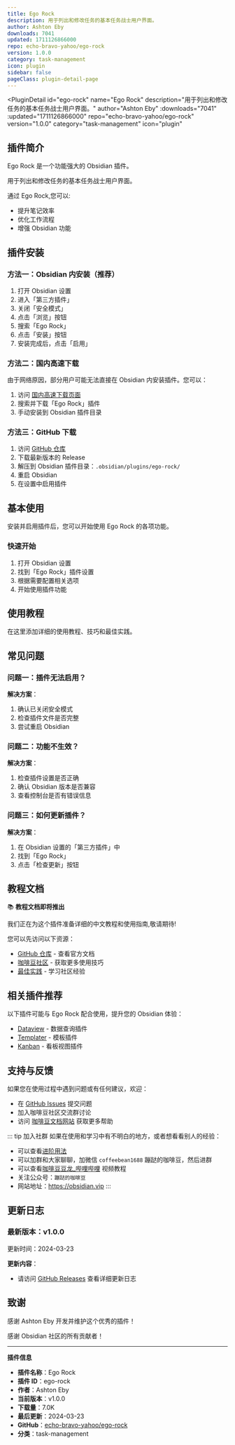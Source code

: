 ```yaml
---
title: Ego Rock
description: 用于列出和修改任务的基本任务战士用户界面。
author: Ashton Eby
downloads: 7041
updated: 1711126866000
repo: echo-bravo-yahoo/ego-rock
version: 1.0.0
category: task-management
icon: plugin
sidebar: false
pageClass: plugin-detail-page
---
```


<PluginDetail
  id="ego-rock"
  name="Ego Rock"
  description="用于列出和修改任务的基本任务战士用户界面。"
  author="Ashton Eby"
  :downloads="7041"
  :updated="1711126866000"
  repo="echo-bravo-yahoo/ego-rock"
  version="1.0.0"
  category="task-management"
  icon="plugin"
>

<!-- AUTO_GENERATED_START -->
## 插件简介

Ego Rock 是一个功能强大的 Obsidian 插件。

用于列出和修改任务的基本任务战士用户界面。

通过 Ego Rock,您可以:

- 提升笔记效率
- 优化工作流程
- 增强 Obsidian 功能

<!-- AUTO_GENERATED_END -->

<!-- AUTO_GENERATED_START -->
## 插件安装

### 方法一：Obsidian 内安装（推荐）

1. 打开 Obsidian 设置
2. 进入「第三方插件」
3. 关闭「安全模式」
4. 点击「浏览」按钮
5. 搜索「Ego Rock」
6. 点击「安装」按钮
7. 安装完成后，点击「启用」

### 方法二：国内高速下载

由于网络原因，部分用户可能无法直接在 Obsidian 内安装插件。您可以：

1. 访问 [国内高速下载页面](/zh/documentation/obsidian-plugins-download.html)
2. 搜索并下载「Ego Rock」插件
3. 手动安装到 Obsidian 插件目录

### 方法三：GitHub 下载

1. 访问 [GitHub 仓库](https://github.com/echo-bravo-yahoo/ego-rock)
2. 下载最新版本的 Release
3. 解压到 Obsidian 插件目录：`.obsidian/plugins/ego-rock/`
4. 重启 Obsidian
5. 在设置中启用插件

## 基本使用

安装并启用插件后，您可以开始使用 Ego Rock 的各项功能。

### 快速开始

1. 打开 Obsidian 设置
2. 找到「Ego Rock」插件设置
3. 根据需要配置相关选项
4. 开始使用插件功能

<!-- AUTO_GENERATED_END -->

<!-- CUSTOM_CONTENT_START:tutorial -->
## 使用教程

在这里添加详细的使用教程、技巧和最佳实践。

<!-- CUSTOM_CONTENT_END:tutorial -->

<!-- SHARED_CONTENT_START -->
## 常见问题

### 问题一：插件无法启用？

**解决方案**：
1. 确认已关闭安全模式
2. 检查插件文件是否完整
3. 尝试重启 Obsidian

### 问题二：功能不生效？

**解决方案**：
1. 检查插件设置是否正确
2. 确认 Obsidian 版本是否兼容
3. 查看控制台是否有错误信息

### 问题三：如何更新插件？

**解决方案**：
1. 在 Obsidian 设置的「第三方插件」中
2. 找到「Ego Rock」
3. 点击「检查更新」按钮

## 教程文档

📚 **教程文档即将推出**

我们正在为这个插件准备详细的中文教程和使用指南,敬请期待!

您可以先访问以下资源：
- [GitHub 仓库](https://github.com/echo-bravo-yahoo/ego-rock) - 查看官方文档
- [咖啡豆社区](/zh/bases/) - 获取更多使用技巧
- [最佳实践](/zh/best-practices/) - 学习社区经验

## 相关插件推荐

以下插件可能与 Ego Rock 配合使用，提升您的 Obsidian 体验：

- [Dataview](/zh/plugins/dataview.html) - 数据查询插件
- [Templater](/zh/plugins/templater-obsidian.html) - 模板插件
- [Kanban](/zh/plugins/obsidian-kanban.html) - 看板视图插件

## 支持与反馈

如果您在使用过程中遇到问题或有任何建议，欢迎：

- 在 [GitHub Issues](https://github.com/echo-bravo-yahoo/ego-rock/issues) 提交问题
- 加入咖啡豆社区交流群讨论
- 访问 [咖啡豆文档网站](https://obsidian.vip) 获取更多帮助

::: tip 加入社群
如果在使用和学习中有不明白的地方，或者想看看别人的经验：
- 可以查看[进阶用法](/zh/advanced)
- 可以加群和大家聊聊，加微信 `coffeebean1688` 蹦跶的咖啡豆，然后进群
- 可以查看[咖啡豆豆龙_哔哩哔哩](https://space.bilibili.com/618777356) 视频教程
- 关注公众号：`蹦跶的咖啡豆`
- 网站地址：https://obsidian.vip
:::
<!-- SHARED_CONTENT_END -->

<!-- AUTO_GENERATED_START -->
## 更新日志

### 最新版本：v1.0.0

更新时间：2024-03-23

**更新内容**：
- 请访问 [GitHub Releases](https://github.com/echo-bravo-yahoo/ego-rock/releases) 查看详细更新日志

## 致谢

感谢 Ashton Eby 开发并维护这个优秀的插件！

感谢 Obsidian 社区的所有贡献者！

---

**插件信息**
- **插件名称**：Ego Rock
- **插件 ID**：ego-rock
- **作者**：Ashton Eby
- **当前版本**：v1.0.0
- **下载量**：7.0K
- **最后更新**：2024-03-23
- **GitHub**：[echo-bravo-yahoo/ego-rock](https://github.com/echo-bravo-yahoo/ego-rock)
- **分类**：task-management
<!-- AUTO_GENERATED_END -->

</PluginDetail>

